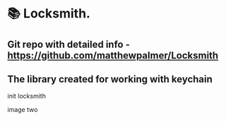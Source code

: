# 📚 Locksmith.  
## Git repo with detailed info - https://github.com/matthewpalmer/Locksmith   
## The library created for working with keychain
init locksmith

image two 
